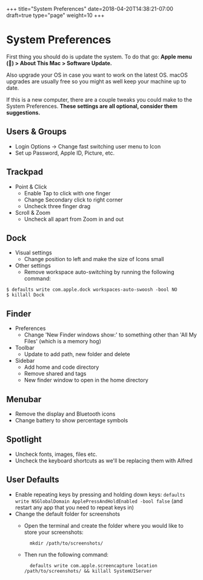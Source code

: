 +++
title="System Preferences"
date=2018-04-20T14:38:21-07:00
draft=true
type="page"
weight=10
+++


# System Preferences
First thing you should do is update the system. To do that go: **Apple menu () > About This Mac > Software Update.**

Also upgrade your OS in case you want to work on the latest OS. macOS upgrades are usually free so you might as well keep your machine up to date.

If this is a new computer, there are a couple tweaks you could make to the System Preferences. **These settings are all optional, consider them suggestions.**

## Users & Groups
- Login Options -> Change fast switching user menu to Icon
- Set up Password, Apple ID, Picture, etc.

## Trackpad
- Point & Click
    - Enable Tap to click with one finger
    - Change Secondary click to right corner
    - Uncheck three finger drag
- Scroll & Zoom
    - Uncheck all apart from Zoom in and out

## Dock
- Visual settings
    - Change position to left and make the size of Icons small
- Other settings
    - Remove workspace auto-switching by running the following command:

```
$ defaults write com.apple.dock workspaces-auto-swoosh -bool NO
$ killall Dock
```

## Finder
- Preferences
    - Change 'New Finder windows show:' to something other than 'All My Files' (which is a memory hog)
- Toolbar
    - Update to add path, new folder and delete
- Sidebar
    - Add home and code directory
    - Remove shared and tags
    - New finder window to open in the home directory

## Menubar
- Remove the display and Bluetooth icons
- Change battery to show percentage symbols

## Spotlight
- Uncheck fonts, images, files etc.
- Uncheck the keyboard shortcuts as we'll be replacing them with Alfred

## User Defaults
- Enable repeating keys by pressing and holding down keys: `defaults write NSGlobalDomain ApplePressAndHoldEnabled -bool false` (and restart any app that you need to repeat keys in)
- Change the default folder for screenshots
    - Open the terminal and create the folder where you would like to store your screenshots: 
    
            mkdir /path/to/screenshots/
    
    - Then run the following command: 
    
            defaults write com.apple.screencapture location /path/to/screenshots/ && killall SystemUIServer

